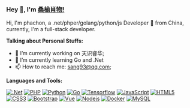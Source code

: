 ### Hey 👋, I'm [桑榆肖物!](https://github.com/marin1993) 

Hi, I'm phachon, a .net/phper/golang/python/js Developer 🚀 from China, currently, I'm a full-stack developer.

**Talking about Personal Stuffs:**

- 🔭 I’m currently working on 天识睿华;
- 🌱 I’m currently learning Go and .Net
- 📫 How to reach me: sang93@qq.com;

**Languages and Tools:**  

[![.Net](https://img.shields.io/badge/-.NET-512bd4?style=flat&logo=.net&link=https://github.com/marin1993)](https://github.com/marin1993) 
[![PHP](https://img.shields.io/badge/Php-black?style=flat&logo=php&logoColor=white&link=https://github.com/marin1993)](https://github.com/marin1993) 
[![Python](https://img.shields.io/badge/-Python-black?style=flat&logo=python&link=https://github.com/marin1993)](https://github.com/marin1993) 
[![Go](https://img.shields.io/badge/Go-blue?style=flat&logo=go&logoColor=white&link=https://github.com/marin1993)](https://github.com/marin1993) 
[![Tensorflow](https://img.shields.io/badge/-Tensorflow-gray?style=flat&logo=tensorflow&link=https://github.com/marin1993)](https://github.com/marin1993) 
[![JavaScript](https://img.shields.io/badge/-JavaScript-black?style=flat&logo=javascript&link=https://github.com/marin1993)](https://github.com/marin1993) 
[![HTML5](https://img.shields.io/badge/-HTML5-E34F26?style=flat&logo=html5&logoColor=white&link=https://github.com/marin1993)](https://github.com/marin1993) 
[![CSS3](https://img.shields.io/badge/-CSS3-1572B6?style=flat&logo=css3&link=https://github.com/marin1993)](https://github.com/marin1993) 
[![Bootstrap](https://img.shields.io/badge/-Bootstrap-563D7C?style=flat&logo=bootstrap&link=https://github.com/marin1993)](https://github.com/marin1993) 
[![Vue](https://img.shields.io/badge/-Vue-black?style=flat&logo=vue.js&link=https://github.com/marin1993)](https://github.com/marin1993) 
[![Nodejs](https://img.shields.io/badge/-Nodejs-black?style=flat&logo=Node.js&link=https://github.com/marin1993)](https://github.com/marin1993) 
[![Docker](https://img.shields.io/badge/-Docker-black?style=flat&logo=docker&link=https://github.com/marin1993)](https://github.com/marin1993) 
[![MySQL](https://img.shields.io/badge/-MySQL-black?style=flat&logo=mysql&link=https://github.com/marin1993)](https://github.com/marin1993)
